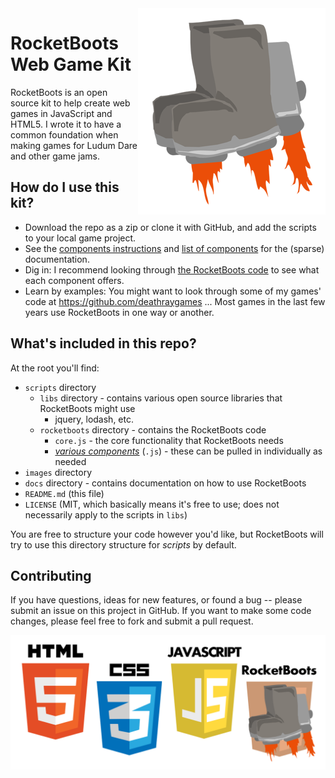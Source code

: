 <img align="right" src="images/boots1_flat_300.png">

# RocketBoots Web Game Kit

RocketBoots is an open source kit to help create web games in JavaScript and HTML5. I wrote it to have a common foundation when making games for Ludum Dare and other game jams.

## How do I use this kit?

* Download the repo as a zip or clone it with GitHub, and add the scripts to your local game project.
* See the [components instructions](docs/components.md) and [list of components](docs/component-list.md) for the (sparse) documentation.
* Dig in: I recommend looking through [the RocketBoots code](https://github.com/rocket-boots/rocket-boots/tree/master/scripts/rocketboots) to see what each component offers. 
* Learn by examples: You might want to look through some of my games' code at https://github.com/deathraygames ... Most games in the last few years use RocketBoots in one way or another.

## What's included in this repo?

At the root you'll find:

* `scripts` directory
  * `libs` directory - contains various open source libraries that RocketBoots might use
    * jquery, lodash, etc.
  * `rocketboots` directory - contains the RocketBoots code
    * `core.js` - the core functionality that RocketBoots needs
    * [*various components*](docs/component-list.md) (`.js`) - these can be pulled in individually as needed
* `images` directory
* `docs` directory - contains documentation on how to use RocketBoots
* `README.md` (this file)
* `LICENSE` (MIT, which basically means it's free to use; does not necessarily apply to the scripts in `libs`)

You are free to structure your code however you'd like, but RocketBoots will try to use this directory structure for *scripts* by default.

## Contributing

If you have questions, ideas for new features, or found a bug -- please submit an issue on this project in GitHub. If you want to make some code changes, please feel free to fork and submit a pull request. 


![HTML5, CSS3, JavaScript, RocketBoots](images/web-stack.png)
